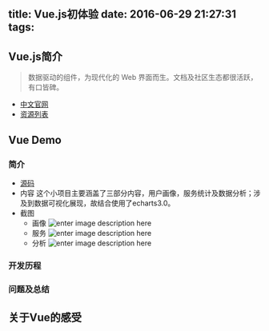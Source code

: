 title: Vue.js初体验
date: 2016-06-29 21:27:31
tags:
---
## Vue.js简介

> 数据驱动的组件，为现代化的 Web 界面而生。文档及社区生态都很活跃，有口皆碑。

- [中文官网](http://vuejs.org.cn/)
- [资源列表](https://github.com/vuejs/awesome-vue)

<!-- more -->

## Vue Demo
### 简介
- [源码](https://github.com/regrex/vue-with-vux-echarts)
- 内容
这个小项目主要涵盖了三部分内容，用户画像，服务统计及数据分析；涉及到数据可视化展现，故结合使用了echarts3.0。
- 截图
    - 画像
    ![enter image description here](http://imgsrc.baidu.com/forum/pic/item/0150fc33c895d1430bd607377bf082025baf077d.jpg)
    - 服务
    ![enter image description here](http://imgsrc.baidu.com/forum/pic/item/091a0b738bd4b31c4ac877af8fd6277f9f2ff822.jpg)
    - 分析
    ![enter image description here](http://imgsrc.baidu.com/forum/pic/item/c1f57fafa40f4bfb56a17d400b4f78f0f63618ac.jpg)

### 开发历程

### 问题及总结

## 关于Vue的感受
